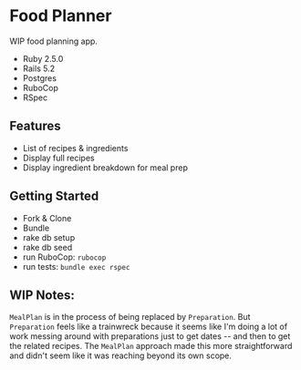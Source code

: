 # Food Planner

WIP food planning app.

* Ruby 2.5.0
* Rails 5.2
* Postgres
* RuboCop
* RSpec

## Features

* List of recipes & ingredients
* Display full recipes
* Display ingredient breakdown for meal prep

## Getting Started

* Fork & Clone
* Bundle
* rake db setup
* rake db seed
* run RuboCop: `rubocop`
* run tests: `bundle exec rspec`

## WIP Notes:
`MealPlan` is in the process of being replaced by `Preparation`. But `Preparation` feels like a trainwreck because it seems like I'm doing a lot of work messing around with preparations just to get dates -- and then to get the related recipes. The `MealPlan` approach made this more straightforward and didn't seem like it was reaching beyond its own scope.
